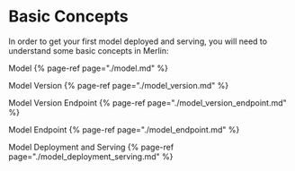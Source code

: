 # Basic Concepts

In order to get your first model deployed and serving, you will need to understand some basic concepts in Merlin:

Model
{% page-ref page="./model.md" %}

Model Version
{% page-ref page="./model_version.md" %}

Model Version Endpoint
{% page-ref page="./model_version_endpoint.md" %}

Model Endpoint
{% page-ref page="./model_endpoint.md" %}

Model Deployment and Serving
{% page-ref page="./model_deployment_serving.md" %}